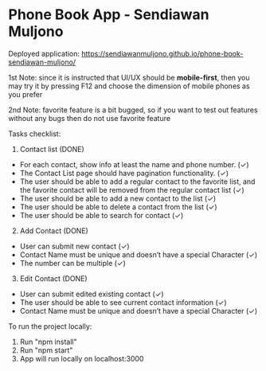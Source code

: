 # Phone Book App - Sendiawan Muljono
Deployed application: https://sendiawanmuljono.github.io/phone-book-sendiawan-muljono/

1st Note: since it is instructed that UI/UX should be **mobile-first**, then you may try it by pressing F12 and choose the dimension of mobile phones as you prefer

2nd Note: favorite feature is a bit bugged, so if you want to test out features without any bugs then do not use favorite feature

Tasks checklist:
1) Contact list (DONE)
-  For each contact, show info at least the name and phone number. (✓)
-  The Contact List page should have pagination functionality. (✓)
-  The user should be able to add a regular contact to the favorite list, and the favorite contact will be removed from the regular contact list (✓)
-  The user should be able to add a new contact to the list (✓)
-  The user should be able to delete a contact from the list (✓)
-  The user should be able to search for contact (✓)
2) Add Contact (DONE)
-  User can submit new contact (✓)
-  Contact Name must be unique and doesn’t have a special Character (✓)
-  The number can be multiple (✓)
3) Edit Contact (DONE)
-  User can submit edited existing contact (✓)
-  The user should be able to see current contact information (✓)
-  Contact Name must be unique and doesn’t have a special Character (✓)

To run the project locally:
1. Run "npm install"
2. Run "npm start"
3. App will run locally on localhost:3000
